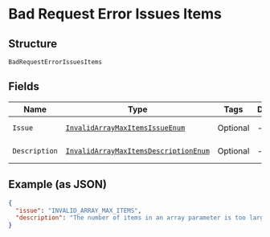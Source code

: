 
# Bad Request Error Issues Items

## Structure

`BadRequestErrorIssuesItems`

## Fields

| Name | Type | Tags | Description | Getter | Setter |
|  --- | --- | --- | --- | --- | --- |
| `Issue` | [`InvalidArrayMaxItemsIssueEnum`](../../doc/models/invalid-array-max-items-issue-enum.md) | Optional | - | InvalidArrayMaxItemsIssueEnum getIssue() | setIssue(InvalidArrayMaxItemsIssueEnum issue) |
| `Description` | [`InvalidArrayMaxItemsDescriptionEnum`](../../doc/models/invalid-array-max-items-description-enum.md) | Optional | - | InvalidArrayMaxItemsDescriptionEnum getDescription() | setDescription(InvalidArrayMaxItemsDescriptionEnum description) |

## Example (as JSON)

```json
{
  "issue": "INVALID_ARRAY_MAX_ITEMS",
  "description": "The number of items in an array parameter is too large."
}
```


